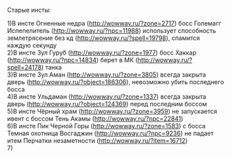 Старые инсты:<br>

1)В инсте Огненные недра (http://wowway.ru/?zone=2717)  босс Големагг Испепелитель (http://wowway.ru/?npc=11988) использует способность землетрясение без кд (http://wowway.ru/?spell=19798), спамится каждую секунду<br>
2)В инсте Зул Гуруб (http://wowway.ru/?zone=1977) босс Хаккар (http://wowway.ru/?npc=14834) берет в МК (http://wowway.ru/?spell=24178) танка<br>
3)В инсте Зул Аман (http://wowway.ru/?zone=3805) всегда закрыта дверь (http://wowway.ru/?object=186306), невозможно убить последнего босса<br>
4)В инсте Ульдаман (http://wowway.ru/?zone=1337) всегда закрыта дверь (http://wowway.ru/?object=124369) перед последним боссом <br>
5)В инсте Чёрный храм (http://wowway.ru/?zone=3959) не запускается ивент с боссом Тень Акамы (http://wowway.ru/?npc=22841)<br>
6)В инсте Пик Черной Горы (http://wowway.ru/?zone=1583) с босса Темная охотница Восгаджин (http://wowway.ru/?npc=9236) не падает итем Перчатки незаметности (http://wowway.ru/?item=16712)<br>
7)
